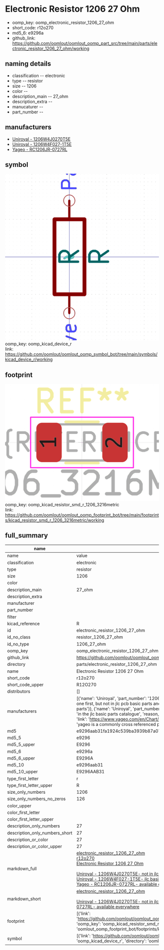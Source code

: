 # Electronic Resistor 1206 27 Ohm

  
* oomp_key: oomp_electronic_resistor_1206_27_ohm 
* short_code: r12o270
* md5_6: e9296a  
* github_link: https://github.com/oomlout/oomlout_oomp_part_src/tree/main/parts/electronic_resistor_1206_27_ohm/working  
## naming details
* classification -- electronic
* type -- resistor
* size -- 1206
* color -- 
* description_main -- 27_ohm
* description_extra -- 
* manucaturer -- 
* part_number -- 


## manufacturers
* [Uniroyal - 1206W4J0270T5E]()  
* [Uniroyal - 1206W4F027-1T5E]()  
* [Yageo - RC1206JR-0727RL](https://www.yageo.com/en/Chart/Download/pdf/RC1206JR-0727RL)  

## symbol

![](symbol/0/working/working_600.png)  
oomp_key: oomp_kicad_device_r  
link: https://github.com/oomlout/oomlout_oomp_symbol_bot/tree/main/symbols/kicad_device_r/working  

## footprint

![](footprint/0/working/working_600.png)  
oomp_key: oomp_kicad_resistor_smd_r_1206_3216metric  
link: https://github.com/oomlout/oomlout_oomp_footprint_bot/tree/main/footprints/kicad_resistor_smd_r_1206_3216metric/working  

## full_summary
| name | value | 
| --- | --- | 
| name | value | 
| classification | electronic | 
| type | resistor | 
| size | 1206 | 
| color |  | 
| description_main | 27_ohm | 
| description_extra |  | 
| manufacturer |  | 
| part_number |  | 
| filter |  | 
| kicad_reference | R | 
| id | electronic_resistor_1206_27_ohm | 
| id_no_class | resistor_1206_27_ohm | 
| id_no_type | 1206_27_ohm | 
| oomp_key | oomp_electronic_resistor_1206_27_ohm | 
| github_link | https://github.com/oomlout/oomlout_oomp_part_src/tree/main/parts/electronic_resistor_1206_27_ohm/working | 
| directory | parts/electronic_resistor_1206_27_ohm | 
| name | Electronic Resistor 1206 27 Ohm | 
| short_code | r12o270 | 
| short_code_upper | R12O270 | 
| distributors | [] | 
| manufacturers | [{'name': 'Uniroyal', 'part_number': '1206W4J0270T5E', 'link': '', 'id': 'manufacturer_uniroyal', 'note': {'reason': 'did this one first, but not in jlc pcb basic parts and 1 percent are and they are the same price', 'reason_short': 'not in jlc basic parts'}}, {'name': 'Uniroyal', 'part_number': '1206W4F027-1T5E', 'link': '', 'id': 'manufacturer_uniroyal', 'note': {'reason': 'in the jlc basic parts catalogue', 'reason_short': 'jlc basic part'}}, {'name': 'Yageo', 'part_number': 'RC1206JR-0727RL', 'link': 'https://www.yageo.com/en/Chart/Download/pdf/RC1206JR-0727RL', 'id': 'manufacturer_yageo', 'note': {'reason': 'yageo is a commonly cross referenced part number', 'reason_short': 'available everywhere'}}] | 
| md5 | e9296aab31fa1924c539ba3939b87a07 | 
| md5_5 | e9296 | 
| md5_5_upper | E9296 | 
| md5_6 | e9296a | 
| md5_6_upper | E9296A | 
| md5_10 | e9296aab31 | 
| md5_10_upper | E9296AAB31 | 
| type_first_letter | r | 
| type_first_letter_upper | R | 
| size_only_numbers | 1206 | 
| size_only_numbers_no_zeros | 126 | 
| color_upper |  | 
| color_first_letter |  | 
| color_first_letter_upper |  | 
| description_only_numbers | 27 | 
| description_only_numbers_short | 27 | 
| description_or_color | 27 | 
| description_or_color_upper | 27 | 
| markdown_full | [electronic_resistor_1206_27_ohm](https://github.com/oomlout/oomlout_oomp_part_src/tree/main/parts/electronic_resistor_1206_27_ohm/working)<br>[r12o270](https://github.com/oomlout/oomlout_oomp_part_src/tree/main/parts/electronic_resistor_1206_27_ohm/working)<br>[Electronic Resistor 1206 27 Ohm](https://github.com/oomlout/oomlout_oomp_part_src/tree/main/parts/electronic_resistor_1206_27_ohm/working)<br><br>[Uniroyal - 1206W4J0270T5E- not in jlc basic parts]() [(L)  ](https://www.lcsc.com/search?q=1206W4J0270T5E)[(D)  ](https://www.digikey.com/en/products?keywords=1206W4J0270T5E)[(M)  ](https://www.mouser.com/Search/Refine?Keyword=1206W4J0270T5E)[(N)  ](https://www.newark.com/search?st=1206W4J0270T5E)[(SZ)  ](https://so.szlcsc.com/global.html?k=1206W4J0270T5E)<br>[Uniroyal - 1206W4F027-1T5E- jlc basic part]() [(L)  ](https://www.lcsc.com/search?q=1206W4F027-1T5E)[(D)  ](https://www.digikey.com/en/products?keywords=1206W4F027-1T5E)[(M)  ](https://www.mouser.com/Search/Refine?Keyword=1206W4F027-1T5E)[(N)  ](https://www.newark.com/search?st=1206W4F027-1T5E)[(SZ)  ](https://so.szlcsc.com/global.html?k=1206W4F027-1T5E)<br>[Yageo - RC1206JR-0727RL- available everywhere](https://www.yageo.com/en/Chart/Download/pdf/RC1206JR-0727RL) [(L)  ](https://www.lcsc.com/search?q=RC1206JR-0727RL)[(D)  ](https://www.digikey.com/en/products?keywords=RC1206JR-0727RL)[(M)  ](https://www.mouser.com/Search/Refine?Keyword=RC1206JR-0727RL)[(N)  ](https://www.newark.com/search?st=RC1206JR-0727RL)[(SZ)  ](https://so.szlcsc.com/global.html?k=RC1206JR-0727RL)<br> | 
| markdown_short | [electronic_resistor_1206_27_ohm](https://github.com/oomlout/oomlout_oomp_part_src/tree/main/parts/electronic_resistor_1206_27_ohm/working)<br><br>[Uniroyal - 1206W4J0270T5E- not in jlc basic parts]()[Uniroyal - 1206W4F027-1T5E- jlc basic part]()[Yageo - RC1206JR-0727RL- available everywhere](https://www.yageo.com/en/Chart/Download/pdf/RC1206JR-0727RL) | 
| footprint | [{'link': 'https://github.com/oomlout/oomlout_oomp_footprint_bot/tree/main/foootprntss/kicad_resistor_smd_r_1206_3216metric', 'oomp_key': 'oomp_kicad_resistor_smd_r_1206_3216metric', 'directory': 'oomlout_oomp_footprint_bot/footprints/kicad_resistor_smd_r_1206_3216metric//working/working.kicad_mod'}] | 
| symbol | [{'link': 'https://github.com/oomlout/oomlout_oomp_symbol_bot/tree/main/symbols/kicad_device_r', 'oomp_key': 'oomp_kicad_device_r', 'directory': 'oomlout_oomp_symbol_bot/symbols/kicad_device_r//working/working.kicad_sym'}] | 
